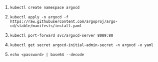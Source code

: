 1. ```kubectl create namespace argocd```

2. ```kubectl apply -n argocd -f https://raw.githubusercontent.com/argoproj/argo-cd/stable/manifests/install.yaml```

3. ```kubectl port-forward svc/argocd-server 8089:80```

4. ```kubectl get secret argocd-initial-admin-secret -n argocd -o yaml```

5. ```echo <password> | base64 --decode```


